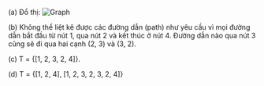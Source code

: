 (a) Đồ thị:
![Graph](https://ibb.co/Mcnb49k)

(b) Không thể liệt kê được các đường dẫn (path) như yêu cầu vì mọi đường dẫn bắt đầu từ nút 1, qua nút 2 và kết thúc ở nút 4. Đường dẫn nào qua nút 3 cũng sẽ đi qua hai cạnh (2, 3) và (3, 2).

(c) T = {[1, 2, 3, 2, 4]}.

(d) T = {[1, 2, 4], [1, 2, 3, 2, 3, 2, 4]}
